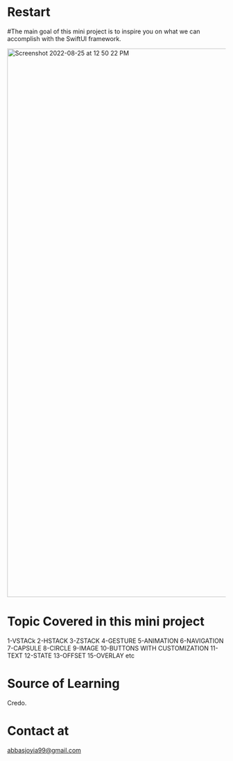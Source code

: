 # Restart
#The main goal of this mini project is to inspire you on what we can accomplish with the SwiftUI framework.


<img width="1263" alt="Screenshot 2022-08-25 at 12 50 22 PM" src="https://user-images.githubusercontent.com/27265918/186607145-d98338a9-7f4d-4a20-a96a-8fbc3b4daa7d.png">

# Topic Covered in this mini project
1-VSTACk
2-HSTACK
3-ZSTACK
4-GESTURE
5-ANIMATION
6-NAVIGATION
7-CAPSULE
8-CIRCLE
9-IMAGE
10-BUTTONS WITH CUSTOMIZATION
11-TEXT
12-STATE
13-OFFSET
15-OVERLAY
etc

# Source of Learning 
Credo.

# Contact at
abbasjoyia99@gmail.com

